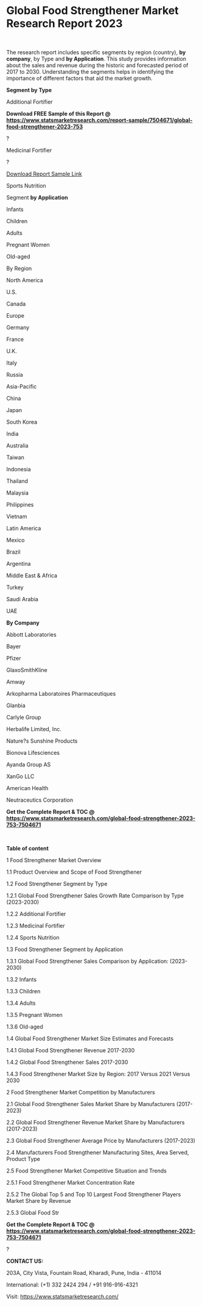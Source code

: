 <h1>Global Food Strengthener Market Research Report 2023</h1><br/><p>The research report includes specific segments by region (country), <strong>by company</strong>, by Type and <strong>by Application</strong>. This study provides information about the sales and revenue during the historic and forecasted period of 2017 to 2030. Understanding the segments helps in identifying the importance of different factors that aid the market growth.</p>
 
 
 
 <p><strong>Segment by Type</strong></p>
 
 
 
 <p>Additional Fortifier</p>
 
 
 
 <div><b>Download FREE Sample of this Report @ <a href="https://www.statsmarketresearch.com/download-free-sample/7504671/global-food-strengthener-2023-753">https://www.statsmarketresearch.com/report-sample/7504671/global-food-strengthener-2023-753</a></b></div>
 
 
 
 <p>? </p>
 
 
 
 <p>Medicinal Fortifier</p>
 
 
 
 <p>? </p>
 
 
 
 <p><a href="https://www.statsmarketresearch.com/download-free-sample/7504671/global-food-strengthener-2023-753">Download Report Sample Link</a></p>
 
 
 
 <p>Sports Nutrition</p>
 
 
 
 <p>Segment <strong>by Application</strong></p>
 
 
 
 <p>Infants</p>
 
 
 
 <p>Children</p>
 
 
 
 <p>Adults</p>
 
 
 
 <p>Pregnant Women</p>
 
 
 
 <p>Old-aged</p>
 
 
 
 <p>By Region</p>
 
 
 
 <p>North America</p>
 
 
 
 <p>U.S.</p>
 
 
 
 <p>Canada</p>
 
 
 
 <p>Europe</p>
 
 
 
 <p>Germany</p>
 
 
 
 <p>France</p>
 
 
 
 <p>U.K.</p>
 
 
 
 <p>Italy</p>
 
 
 
 <p>Russia</p>
 
 
 
 <p>Asia-Pacific</p>
 
 
 
 <p>China</p>
 
 
 
 <p>Japan</p>
 
 
 
 <p>South Korea</p>
 
 
 
 <p>India</p>
 
 
 
 <p>Australia</p>
 
 
 
 <p>Taiwan</p>
 
 
 
 <p>Indonesia</p>
 
 
 
 <p>Thailand</p>
 
 
 
 <p>Malaysia</p>
 
 
 
 <p>Philippines</p>
 
 
 
 <p>Vietnam</p>
 
 
 
 <p>Latin America</p>
 
 
 
 <p>Mexico</p>
 
 
 
 <p>Brazil</p>
 
 
 
 <p>Argentina</p>
 
 
 
 <p>Middle East & Africa</p>
 
 
 
 <p>Turkey</p>
 
 
 
 <p>Saudi Arabia</p>
 
 
 
 <p>UAE</p>
 
 
 
 <p><strong>By Company</strong></p>
 
 
 
 <p>Abbott Laboratories</p>
 
 
 
 <p>Bayer</p>
 
 
 
 <p>Pfizer</p>
 
 
 
 <p>GlaxoSmithKline</p>
 
 
 
 <p>Amway</p>
 
 
 
 <p>Arkopharma Laboratoires Pharmaceutiques</p>
 
 
 
 <p>Glanbia</p>
 
 
 
 <p>Carlyle Group</p>
 
 
 
 <p>Herbalife Limited, Inc.</p>
 
 
 
 <p>Nature?s Sunshine Products</p>
 
 
 
 <p>Bionova Lifesciences</p>
 
 
 
 <p>Ayanda Group AS</p>
 
 
 
 <p>XanGo LLC</p>
 
 
 
 <p>American Health</p>
 
 
 
 <p>Neutraceutics Corporation</p>
 
 
 
 <div><b>Get the Complete Report & TOC @ <a href="https://www.statsmarketresearch.com/global-food-strengthener-2023-753-7504671">https://www.statsmarketresearch.com/global-food-strengthener-2023-753-7504671</a></b></div>
 
 
 
 <p><br />
 
 <b>Table of content</b></p>
 
 
 
 <p>1 Food Strengthener Market Overview<br />
 
 1.1 Product Overview and Scope of Food Strengthener<br />
 
 1.2 Food Strengthener Segment by Type<br />
 
 1.2.1 Global Food Strengthener Sales Growth Rate Comparison by Type (2023-2030)<br />
 
 1.2.2 Additional Fortifier<br />
 
 1.2.3 Medicinal Fortifier<br />
 
 1.2.4 Sports Nutrition<br />
 
 1.3 Food Strengthener Segment by Application<br />
 
 1.3.1 Global Food Strengthener Sales Comparison by Application: (2023-2030)<br />
 
 1.3.2 Infants<br />
 
 1.3.3 Children<br />
 
 1.3.4 Adults<br />
 
 1.3.5 Pregnant Women<br />
 
 1.3.6 Old-aged<br />
 
 1.4 Global Food Strengthener Market Size Estimates and Forecasts<br />
 
 1.4.1 Global Food Strengthener Revenue 2017-2030<br />
 
 1.4.2 Global Food Strengthener Sales 2017-2030<br />
 
 1.4.3 Food Strengthener Market Size by Region: 2017 Versus 2021 Versus 2030<br />
 
 2 Food Strengthener Market Competition by Manufacturers<br />
 
 2.1 Global Food Strengthener Sales Market Share by Manufacturers (2017-2023)<br />
 
 2.2 Global Food Strengthener Revenue Market Share by Manufacturers (2017-2023)<br />
 
 2.3 Global Food Strengthener Average Price by Manufacturers (2017-2023)<br />
 
 2.4 Manufacturers Food Strengthener Manufacturing Sites, Area Served, Product Type<br />
 
 2.5 Food Strengthener Market Competitive Situation and Trends<br />
 
 2.5.1 Food Strengthener Market Concentration Rate<br />
 
 2.5.2 The Global Top 5 and Top 10 Largest Food Strengthener Players Market Share by Revenue<br />
 
 2.5.3 Global Food Str</p>
 
 
 
 <div><b>Get the Complete Report & TOC @ <a href="https://www.statsmarketresearch.com/global-food-strengthener-2023-753-7504671">https://www.statsmarketresearch.com/global-food-strengthener-2023-753-7504671</a></b></div>
 
 
 
 <p>? </p>
 
 
 
 <p><b>CONTACT US:</b><br />
 
 203A, City Vista, Fountain Road, Kharadi, Pune, India - 411014<br />
 
 International: (+1) 332 2424 294 / +91 916-916-4321<br />
 
 Visit: <a href="https://www.statsmarketresearch.com/">https://www.statsmarketresearch.com/</a></p>
